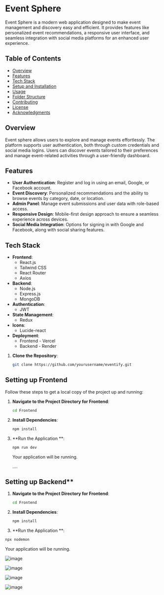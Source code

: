 # Event Sphere

Event Sphere is a modern web application designed to make event management and discovery easy and efficient. It provides features like personalized event recommendations, a responsive user interface, and seamless integration with social media platforms for an enhanced user experience.

## Table of Contents

- [Overview](#overview)
- [Features](#features)
- [Tech Stack](#tech-stack)
- [Setup and Installation](#setup-and-installation)
- [Usage](#usage)
- [Folder Structure](#folder-structure)
- [Contributing](#contributing)
- [License](#license)
- [Acknowledgments](#acknowledgments)

## Overview

Event sphere allows users to explore and manage events effortlessly. The platform supports user authentication, both through custom credentials and social media logins. Users can discover events tailored to their preferences and manage event-related activities through a user-friendly dashboard.

## Features

- **User Authentication**: Register and log in using an email, Google, or Facebook account.
- **Event Discovery**: Personalized recommendations and the ability to browse events by category, date, or location.
- **Admin Panel**: Manage event submissions and user data with role-based access.
- **Responsive Design**: Mobile-first design approach to ensure a seamless experience across devices.
- **Social Media Integration**: Options for signing in with Google and Facebook, along with social sharing features.

## Tech Stack

- **Frontend**: 
  - React.js
  - Tailwind CSS
  - React Router
  - Axios
- **Backend**:
  - Node.js
  - Express.js
  - MongoDB
- **Authentication**: 
  - JWT
- **State Management**: 
  - Redux
- **Icons**: 
  - Lucide-react
- **Deployment**: 
  - Frontend - Vercel
  - Backend - Render
    

1. **Clone the Repository**:
   ```bash
   git clone https://github.com/yourusername/eventify.git
   ```
## Setting up Frontend

Follow these steps to get a local copy of the project up and running:


1. **Navigate to the Project Directory for Frontend**:
   ```bash
   cd Frontend
   ```

2. **Install Dependencies**:
   ```bash
   npm install
   ```

3. **Run the Application **:
   ```bash
   npm run dev
   ```
   Your application will be running.

   ....
## Setting up Backend**
1. **Navigate to the Project Directory for Frontend**:
   ```bash
   cd Frontend
   ```
2. **Install Dependencies**:
   ```bash
   npm install
   ```
  3. **Run the Application **:
   ```bash
   npx nodemon
   ```
   Your application will be running.

   ![image](https://github.com/user-attachments/assets/c7b6a578-5205-4378-baac-cf8a3ce2f7d4)

   ![image](https://github.com/user-attachments/assets/0026d284-dff2-4530-b3f7-86bd5ceca6fa)

   ![image](https://github.com/user-attachments/assets/5b8557ac-6ff7-473b-89ca-d7106925888b)

   ![image](https://github.com/user-attachments/assets/c01b0880-8f41-4a9b-bc0d-543c5532542a)

   


